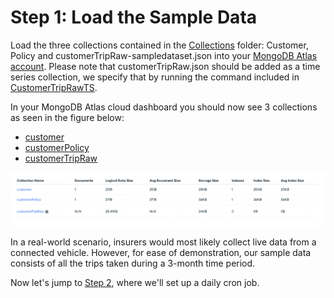 # Step 1: Load the Sample Data

Load the three collections contained in the [Collections](Collections) folder: Customer, Policy and customerTripRaw-sampledataset.json
into your [MongoDB Atlas account](https://account.mongodb.com/account/login). Please note that customerTripRaw.json should be added as a time series collection, we specify that by running the command included in [CustomerTripRawTS](Collections/CustomerTripRawTS).

In your MongoDB Atlas cloud dashboard you should now see 3 collections as seen in the figure below: 
* [customer](Collections/Customer)
* [customerPolicy](Collections/Policy)
* [customerTripRaw](Collections/customerTripRaw.json)

![image](InsuranceGitHub/Figure2.png)

In a real-world scenario, insurers would most likely collect live data from a connected vehicle. However, for ease of demonstration, our sample data consists of all the trips taken during a 3-month time period. 

Now let's jump to [Step 2](DailyCronJob.md), where we'll set up a daily cron job. 

